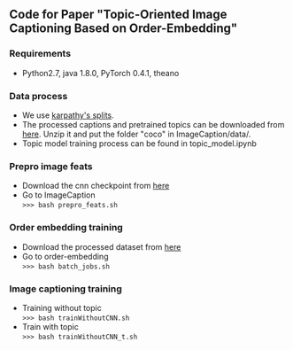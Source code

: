 
## Code for Paper "Topic-Oriented Image Captioning Based on Order-Embedding"

### Requirements  
* Python2.7, java 1.8.0, PyTorch 0.4.1, theano

### Data process
* We use [karpathy's splits](https://cs.stanford.edu/people/karpathy/deepimagesent/caption_datasets.zip).
* The processed captions and pretrained topics can be downloaded from [here](https://drive.google.com/file/d/1sVgQ76GzyC0GCps-cToSDL2udt3gSHuO/view?usp=sharing). Unzip it and put the folder "coco" in ImageCaption/data/.
* Topic model training process can be found in topic_model.ipynb

### Prepro image feats 
* Download the cnn checkpoint from [here](https://drive.google.com/file/d/1Ucm013BEHtEpzHlzo5IMxPB-gCTKKGsI/view?usp=sharing)
* Go to ImageCaption    
`>>> bash prepro_feats.sh`

### Order embedding training
* Download the processed dataset from [here](https://drive.google.com/file/d/1tp1caeLukSbET1ufaGwZr8Ry3w3Xb-C7/view?usp=sharing)    
* Go to order-embedding  
`>>> bash batch_jobs.sh`

### Image captioning training
* Training without topic    
`>>> bash trainWithoutCNN.sh`
* Train with topic   
`>>> bash trainWithoutCNN_t.sh`



















